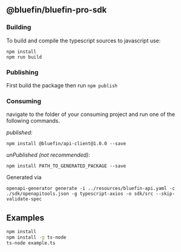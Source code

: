 ## @bluefin/bluefin-pro-sdk


### Building

To build and compile the typescript sources to javascript use:
```
npm install
npm run build
```

### Publishing

First build the package then run `npm publish`

### Consuming

navigate to the folder of your consuming project and run one of the following commands.

_published:_

```
npm install @bluefin/api-client@1.0.0 --save
```

_unPublished (not recommended):_

```
npm install PATH_TO_GENERATED_PACKAGE --save
```



Generated via 
```
openapi-generator generate -i ../resources/bluefin-api.yaml -c ./sdk/openapitools.json -g typescript-axios -o sdk/src --skip-validate-spec
```

## Examples

```bash
npm install
npm install -g ts-node
ts-node example.ts
```
